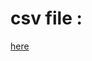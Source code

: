 # csv file :  
[here](https://drive.google.com/drive/folders/1y9TBQakY37SsQLhM7cO5RlGxOu4Z7cAL?usp=sharing)
